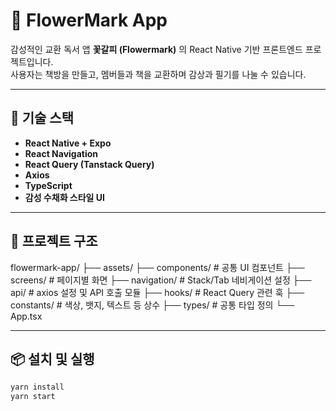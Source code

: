 # 🌸 FlowerMark App

감성적인 교환 독서 앱 **꽃갈피 (Flowermark)** 의 React Native 기반 프론트엔드 프로젝트입니다.  
사용자는 책방을 만들고, 멤버들과 책을 교환하며 감상과 필기를 나눌 수 있습니다.

---

## 🚀 기술 스택

- **React Native + Expo**
- **React Navigation**
- **React Query (Tanstack Query)**
- **Axios**
- **TypeScript**
- **감성 수채화 스타일 UI**

---

## 📁 프로젝트 구조

flowermark-app/
├── assets/
├── components/ # 공통 UI 컴포넌트
├── screens/ # 페이지별 화면
├── navigation/ # Stack/Tab 네비게이션 설정
├── api/ # axios 설정 및 API 호출 모듈
├── hooks/ # React Query 관련 훅
├── constants/ # 색상, 뱃지, 텍스트 등 상수
├── types/ # 공통 타입 정의
└── App.tsx

---

## 📦 설치 및 실행

```bash
yarn install
yarn start
```
